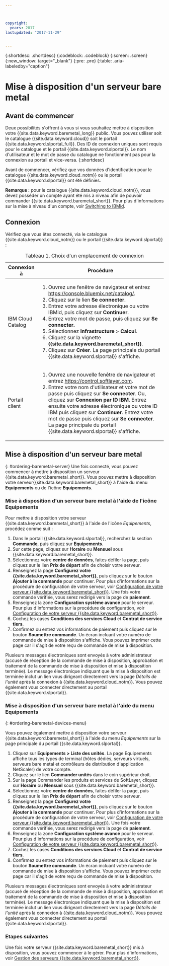 ```yaml
---



copyright:
  years: 2017
lastupdated: "2017-11-29"


---
```


{:shortdesc: .shortdesc}
{:codeblock: .codeblock}
{:screen: .screen}
{:new_window: target="_blank"}
{:pre: .pre}
{:table: .aria-labeledby="caption"}

# Mise à disposition d'un serveur bare metal

## Avant de commencer
Deux possibilités s'offrent à vous si vous souhaitez mettre à disposition votre {{site.data.keyword.baremetal_long}} public. Vous pouvez utiliser soit le catalogue {{site.data.keyword.cloud}} soit le portail {{site.data.keyword.slportal_full}}. Des ID de connexion uniques sont requis pour le catalogue et le portail {{site.data.keyword.slportal}}. Le nom d'utilisateur et le mot de passe du catalogue ne fonctionnent pas pour la connexion au portail et vice-versa.
{:shortdesc}

Avant de commencer, vérifiez que vos données d'identification pour le catalogue {{site.data.keyword.cloud_notm}} ou le portail {{site.data.keyword.slportal}} ont été définies.  
  
**Remarque :** pour le catalogue {{site.data.keyword.cloud_notm}}, vous devez posséder un compte ayant été mis à niveau afin de pouvoir commander {{site.data.keyword.baremetal_short}}. Pour plus d'informations sur la mise à niveau d'un compte, voir [Switching to IBMid](https://console.ng.bluemix.net/docs/admin/softlayerlink.html).
  
## Connexion 
Vérifiez que vous êtes connecté, via le catalogue {{site.data.keyword.cloud_notm}} ou le portail {{site.data.keyword.slportal}} : 

  <table>
   <CAPTION>Tableau 1. Choix d'un emplacement de connexion</CAPTION>
   <THEAD>
   <TR>
   <th>Connexion à</th>
   <th>Procédure</th>
   </TR>
   </THEAD>
   <TBODY>
   <tr>
   <td>IBM Cloud Catalog</td>
   <td>
   <ol>
   <li>Ouvrez une fenêtre de navigateur et entrez <a href="https://console.bluemix.net/catalog/">https://console.bluemix.net/catalog/</a>.</li>
   <li>Cliquez sur le lien <b>Se connecter</b>. </li>
   <li>Entrez votre adresse électronique ou votre IBMid, puis cliquez sur <b>Continuer</b>.</li>
   <li>Entrez votre mot de passe, puis cliquez sur <b>Se connecter.</b></li>
   <li>Sélectionnez <b>Infrastructure</b> > <b>Calcul</b>.</li>
   <li>Cliquez sur la vignette <b>{{site.data.keyword.baremetal_short}}</b>.</li>
   <li>Cliquez sur <b>Créer</b>. La page principale du portail {{site.data.keyword.slportal}} s'affiche.</li>
   </ol>
   </td>
   </tr>
   <tr>
   <td>Portail client</td>
   <td>
   <ol>
   <li>Ouvrez une nouvelle fenêtre de navigateur et entrez <a href="https://control.softlayer.com">https://control.softlayer.com</a>.</li>
   <li>Entrez votre nom d'utilisateur et votre mot de passe puis cliquez sur <b>Se connecter</b>. Ou, cliquez sur <b>Connexion par ID IBM</b>. Entrez ensuite votre adresse électronique ou votre ID IBM puis cliquez sur <b>Continuer</b>. Entrez votre mot de passe puis cliquez sur <b>Se connecter</b>. La page principale du portail {{site.data.keyword.slportal}} s'affiche.</li>
   </ol>
   </td>
   </tr>
   </TBODY>
   </table>

## Mise à disposition d'un serveur bare metal
{: #ordering-baremetal-server}
Une fois connecté, vous pouvez commencer à mettre à disposition un serveur {{site.data.keyword.baremetal_short}}. Vous pouvez mettre à disposition votre serveur{{site.data.keyword.baremetal_short}} à l'aide du menu **Equipements** ou de l'icône **Equipements**. 

### Mise à disposition d'un serveur bare metal à l'aide de l'icône Equipements
Pour mettre à disposition votre serveur {{site.data.keyword.baremetal_short}} à l'aide de l'icône *Equipements*, procédez comme suit :

1.  Dans le portail {{site.data.keyword.slportal}}, recherchez la section **Commande**, puis cliquez sur **Equipements**.
2.  Sur cette page, cliquez sur **Horaire** ou **Mensuel** sous {{site.data.keyword.baremetal_short}}.
3.  Sélectionnez votre **centre de données**, faites défiler la page, puis cliquez sur le lien **Prix de départ** afin de choisir votre serveur.  
4.  Renseignez la page **Configurez votre {{site.data.keyword.baremetal_short}}**, puis cliquez sur le bouton **Ajouter à la commande** pour continuer. Pour plus d'informations sur la procédure de configuration de votre serveur, voir [Configuration de votre serveur {{site.data.keyword.baremetal_short}}](.../bare-metal/configuring.md). Une fois votre commande vérifiée, vous serez redirigé vers la page de **paiement**. 
5.  Renseignez la zone **Configuration système avancé** pour le serveur. Pour plus d'informations sur la procédure de configuration, voir [Configuration de votre serveur {{site.data.keyword.baremetal_short}}](.../bare-metal/configuring.md). 
6.  Cochez les cases **Conditions des services Cloud** et **Contrat de service tiers**. 
7.  Confirmez ou entrez vos informations de paiement puis cliquez sur le bouton **Soumettre commande**. Un écran incluant votre numéro de commande de mise à disposition s'affiche. Vous pouvez imprimer cette page car il s'agit de votre reçu de commande de mise à disposition.

 Plusieurs messages électroniques sont envoyés à votre administrateur (accusé de réception de la commande de mise à disposition, approbation et traitement de la commande de mise à disposition et mise à disposition terminée). Le message électronique indiquant que la mise à disposition est terminée inclut un lien vous dirigeant directement vers la page *Détails de l'unité* après la connexion à {{site.data.keyword.cloud_notm}}. Vous pouvez également vous connecter directement au portail {{site.data.keyword.slportal}}.

### Mise à disposition d'un serveur bare metal à l'aide du menu Equipements
{: #ordering-baremetal-devices-menu}

Vous pouvez également mettre à disposition votre serveur {{site.data.keyword.baremetal_short}} à l'aide du menu *Equipements* sur la page principale du portail {{site.data.keyword.slportal}}.  

1. Cliquez sur **Equipements > Liste des unités**. La page Equipements affiche tous les types de terminal (hôtes dédiés, serveurs virtuels, serveurs bare metal et contrôleurs de distribution d'application NetScaler) de votre compte.
2. Cliquez sur le lien **Commander unités** dans le coin supérieur droit.
3. Sur la page Commander les produits et services de SoftLayer, cliquez sur **Horaire** ou **Mensuel** sous {{site.data.keyword.baremetal_short}}.
4. Sélectionnez votre **centre de données**, faites défiler la page, puis cliquez sur le lien **Prix de départ** afin de choisir votre serveur.  
5.  Renseignez la page **Configurez votre {{site.data.keyword.baremetal_short}}**, puis cliquez sur le bouton **Ajouter à la commande** pour continuer. Pour plus d'informations sur la procédure de configuration de votre serveur, voir [Configuration de votre serveur {{site.data.keyword.baremetal_short}}](.../bare-metal/configuring.md). Une fois votre commande vérifiée, vous serez redirigé vers la page de **paiement**. 
6.  Renseignez la zone **Configuration système avancé** pour le serveur. Pour plus d'informations sur la procédure de configuration, voir [Configuration de votre serveur {{site.data.keyword.baremetal_short}}](.../bare-metal/configuring.md). 
7. Cochez les cases **Conditions des services Cloud** et **Contrat de service tiers**. 
8. Confirmez ou entrez vos informations de paiement puis cliquez sur le bouton **Soumettre commande**. Un écran incluant votre numéro de commande de mise à disposition s'affiche. Vous pouvez imprimer cette page car il s'agit de votre reçu de commande de mise à disposition.

Plusieurs messages électroniques sont envoyés à votre administrateur (accusé de réception de la commande de mise à disposition, approbation et traitement de la commande de mise à disposition et mise à disposition terminée). Le message électronique indiquant que la mise à disposition est terminée inclut un lien vous dirigeant directement vers la page *Détails de l'unité* après la connexion à {{site.data.keyword.cloud_notm}}. Vous pouvez également vous connecter directement au portail {{site.data.keyword.slportal}}.

### Etapes suivantes
Une fois votre serveur {{site.data.keyword.baremetal_short}} mis à disposition, vous pouvez commencer à le gérer. Pour plus d'informations, voir [Gestion des serveurs {{site.data.keyword.baremetal_short}}](../bare-metal/managing.html).
